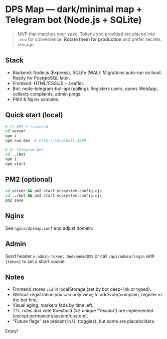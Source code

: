 # DPS Map — dark/minimal map + Telegram bot (Node.js + SQLite)

> MVP that matches your spec. Tokens you provided are placed into `.env` for convenience.
> **Rotate them for production** and prefer secrets storage.

## Stack
- Backend: Node.js (Express), SQLite (WAL). Migrations auto-run on boot. Ready for PostgreSQL later.
- Frontend: HTML/CSS/JS + Leaflet.
- Bot: node-telegram-bot-api (polling). Registers users, opens WebApp, collects complaints, admin pings.
- PM2 & Nginx samples.

## Quick start (local)
```bash
# 1) API + frontend
cd server
npm i
npm run dev  # http://localhost:3000

# 2) Telegram bot
cd ../bot
npm i
npm start
```

## PM2 (optional)
```bash
cd server && pm2 start ecosystem.config.cjs
cd ../bot && pm2 start ecosystem.config.cjs
pm2 save
```

## Nginx
See `nginx/dpsmap.conf` and adjust domain.

## Admin
Send header `x-admin-token: DudkaAdm2025` or call `/api/admin/login` with `{token}` to set a short cookie.

## Notes
- Frontend stores `cid` in localStorage (set by bot deep-link or typed).
- Without registration you can only view; to add/vote/complain, register in the bot first.
- Visual aging: markers fade by time left.
- TTL rules and vote threshold (≥2 unique “Уехали”) are implemented (except permanent/system/custom).
- “Future flags” are present in UI (toggles), but some are placeholders.

Enjoy!
